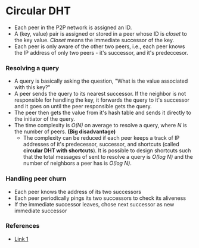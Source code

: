 # Circular DHT

- Each peer in the P2P network is assigned an ID.
- A (key, value) pair is assigned or stored in a peer whose ID is *closet* to the key value. *Closet* means the immediate successor of the key.
- Each peer is only aware of the other two peers, i.e., each peer knows the IP address of only two peers - it's successor, and it's predeccesor.

### Resolving a query
- A query is basically asking the question, "What is the value associated with this key?"
- A peer sends the query to its nearest successor. If the neighbor is not responsible for handling the key, it forwards the query to it's successor and it goes on until the peer responsible gets the query.
- The peer then gets the value from it's hash table and sends it directly to the initiator of the query.
- The time complexity is *O(N)* on average to resolve a query, where *N* is the number of peers. **(Big 
disadvantage)**
    - The complexity can be reduced if each peer keeps a track of IP addresses of it's predecessor, successor, and shortcuts (called **circular DHT with shortcuts**). It is possible to design shortcuts such that the total messages of sent to resolve a query is *O(log N)* and the number of neighbors a peer has is *O(log N)*.

### Handling peer churn
- Each peer knows the address of its two successors
- Each peer periodically pings its two successors to check its aliveness
- If the immediate successor leaves, chose next successor as new immediate successor



### References
- [Link 1](https://www.youtube.com/watch?v=-UU_ugiPZ9k)